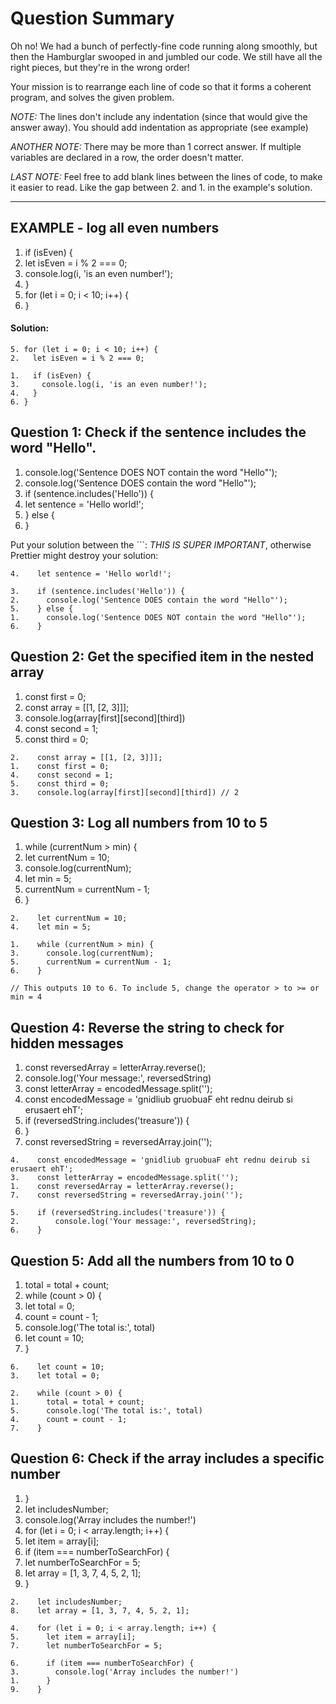 # Question Summary

Oh no! We had a bunch of perfectly-fine code running along smoothly, but then
the Hamburglar swooped in and jumbled our code. We still have all the right
pieces, but they're in the wrong order!

Your mission is to rearrange each line of code so that it forms a coherent
program, and solves the given problem.

_NOTE:_ The lines don't include any indentation (since that would give the
answer away). You should add indentation as appropriate (see example)

_ANOTHER NOTE:_ There may be more than 1 correct answer. If multiple variables
are declared in a row, the order doesn't matter.

_LAST NOTE:_ Feel free to add blank lines between the lines of code, to make it
easier to read. Like the gap between 2. and 1. in the example's solution.

---

## EXAMPLE - log all even numbers

1. if (isEven) {
2. let isEven = i % 2 === 0;
3. console.log(i, 'is an even number!');
4. }
5. for (let i = 0; i < 10; i++) {
6. }

#### Solution:

```
5. for (let i = 0; i < 10; i++) {
2.   let isEven = i % 2 === 0;

1.   if (isEven) {
3.     console.log(i, 'is an even number!');
4.   }
6. }
```

## Question 1: Check if the sentence includes the word "Hello".

1. console.log('Sentence DOES NOT contain the word "Hello"');
2. console.log('Sentence DOES contain the word "Hello"');
3. if (sentence.includes('Hello')) {
4. let sentence = 'Hello world!';
5. } else {
6. }

Put your solution between the ```:
_THIS IS SUPER IMPORTANT_, otherwise Prettier might destroy your solution:

```
4.    let sentence = 'Hello world!';

3.    if (sentence.includes('Hello')) {
2.      console.log('Sentence DOES contain the word "Hello"');
5.    } else {
1.      console.log('Sentence DOES NOT contain the word "Hello"');
6.    }

```

## Question 2: Get the specified item in the nested array

1. const first = 0;
2. const array = [[1, [2, 3]]];
3. console.log(array[first][second][third])
4. const second = 1;
5. const third = 0;

```
2.    const array = [[1, [2, 3]]];
1.    const first = 0;
4.    const second = 1;
5.    const third = 0;
3.    console.log(array[first][second][third]) // 2

```

## Question 3: Log all numbers from 10 to 5

1. while (currentNum > min) {
2. let currentNum = 10;
3. console.log(currentNum);
4. let min = 5;
5. currentNum = currentNum - 1;
6. }

```
2.    let currentNum = 10;
4.    let min = 5;

1.    while (currentNum > min) {
3.      console.log(currentNum);
5.      currentNum = currentNum - 1;
6.    }

// This outputs 10 to 6. To include 5, change the operator > to >= or min = 4
```

## Question 4: Reverse the string to check for hidden messages

1. const reversedArray = letterArray.reverse();
2. console.log('Your message:', reversedString)
3. const letterArray = encodedMessage.split('');
4. const encodedMessage = 'gnidliub gruobuaF eht rednu deirub si erusaert ehT';
5. if (reversedString.includes('treasure')) {
6. }
7. const reversedString = reversedArray.join('');

```
4.    const encodedMessage = 'gnidliub gruobuaF eht rednu deirub si erusaert ehT';
3.    const letterArray = encodedMessage.split('');
1.    const reversedArray = letterArray.reverse();
7.    const reversedString = reversedArray.join('');

5.    if (reversedString.includes('treasure')) {
2.        console.log('Your message:', reversedString);
6.    }
```

## Question 5: Add all the numbers from 10 to 0

1. total = total + count;
2. while (count > 0) {
3. let total = 0;
4. count = count - 1;
5. console.log('The total is:', total)
6. let count = 10;
7. }

```
6.    let count = 10;
3.    let total = 0;

2.    while (count > 0) {
1.      total = total + count;
5.      console.log('The total is:', total)
4.      count = count - 1;
7.    }
```

## Question 6: Check if the array includes a specific number

1. }
2. let includesNumber;
3. console.log('Array includes the number!')
4. for (let i = 0; i < array.length; i++) {
5. let item = array[i];
6. if (item === numberToSearchFor) {
7. let numberToSearchFor = 5;
8. let array = [1, 3, 7, 4, 5, 2, 1];
9. }

```
2.    let includesNumber;
8.    let array = [1, 3, 7, 4, 5, 2, 1];

4.    for (let i = 0; i < array.length; i++) {
5.      let item = array[i];
7.      let numberToSearchFor = 5;

6.      if (item === numberToSearchFor) {
3.        console.log('Array includes the number!')
1.      }
9.    }
```
